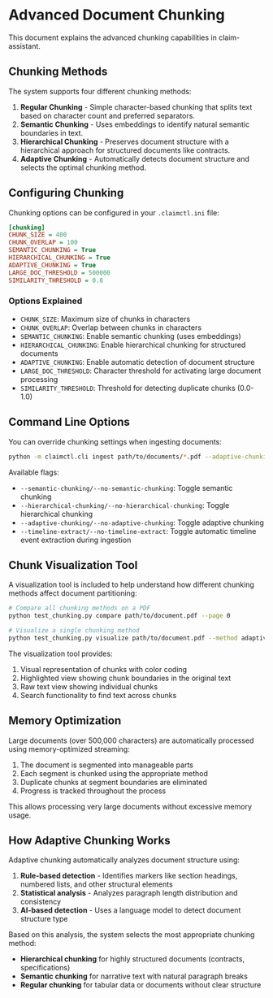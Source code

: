 # Advanced Document Chunking

This document explains the advanced chunking capabilities in claim-assistant.

## Chunking Methods

The system supports four different chunking methods:

1. **Regular Chunking** - Simple character-based chunking that splits text based on character count and preferred separators.
2. **Semantic Chunking** - Uses embeddings to identify natural semantic boundaries in text.
3. **Hierarchical Chunking** - Preserves document structure with a hierarchical approach for structured documents like contracts.
4. **Adaptive Chunking** - Automatically detects document structure and selects the optimal chunking method.

## Configuring Chunking

Chunking options can be configured in your `.claimctl.ini` file:

```ini
[chunking]
CHUNK_SIZE = 400
CHUNK_OVERLAP = 100
SEMANTIC_CHUNKING = True
HIERARCHICAL_CHUNKING = True
ADAPTIVE_CHUNKING = True
LARGE_DOC_THRESHOLD = 500000
SIMILARITY_THRESHOLD = 0.8
```

### Options Explained

- `CHUNK_SIZE`: Maximum size of chunks in characters
- `CHUNK_OVERLAP`: Overlap between chunks in characters
- `SEMANTIC_CHUNKING`: Enable semantic chunking (uses embeddings)
- `HIERARCHICAL_CHUNKING`: Enable hierarchical chunking for structured documents
- `ADAPTIVE_CHUNKING`: Enable automatic detection of document structure
- `LARGE_DOC_THRESHOLD`: Character threshold for activating large document processing
- `SIMILARITY_THRESHOLD`: Threshold for detecting duplicate chunks (0.0-1.0)

## Command Line Options

You can override chunking settings when ingesting documents:

```bash
python -m claimctl.cli ingest path/to/documents/*.pdf --adaptive-chunking
```

Available flags:

- `--semantic-chunking/--no-semantic-chunking`: Toggle semantic chunking
- `--hierarchical-chunking/--no-hierarchical-chunking`: Toggle hierarchical chunking
- `--adaptive-chunking/--no-adaptive-chunking`: Toggle adaptive chunking
- `--timeline-extract/--no-timeline-extract`: Toggle automatic timeline event extraction during ingestion

## Chunk Visualization Tool

A visualization tool is included to help understand how different chunking methods affect document partitioning:

```bash
# Compare all chunking methods on a PDF
python test_chunking.py compare path/to/document.pdf --page 0

# Visualize a single chunking method
python test_chunking.py visualize path/to/document.pdf --method adaptive --page 0
```

The visualization tool provides:

1. Visual representation of chunks with color coding
2. Highlighted view showing chunk boundaries in the original text
3. Raw text view showing individual chunks
4. Search functionality to find text across chunks

## Memory Optimization

Large documents (over 500,000 characters) are automatically processed using memory-optimized streaming:

1. The document is segmented into manageable parts
2. Each segment is chunked using the appropriate method
3. Duplicate chunks at segment boundaries are eliminated
4. Progress is tracked throughout the process

This allows processing very large documents without excessive memory usage.

## How Adaptive Chunking Works

Adaptive chunking automatically analyzes document structure using:

1. **Rule-based detection** - Identifies markers like section headings, numbered lists, and other structural elements
2. **Statistical analysis** - Analyzes paragraph length distribution and consistency
3. **AI-based detection** - Uses a language model to detect document structure type

Based on this analysis, the system selects the most appropriate chunking method:

- **Hierarchical chunking** for highly structured documents (contracts, specifications)
- **Semantic chunking** for narrative text with natural paragraph breaks
- **Regular chunking** for tabular data or documents without clear structure